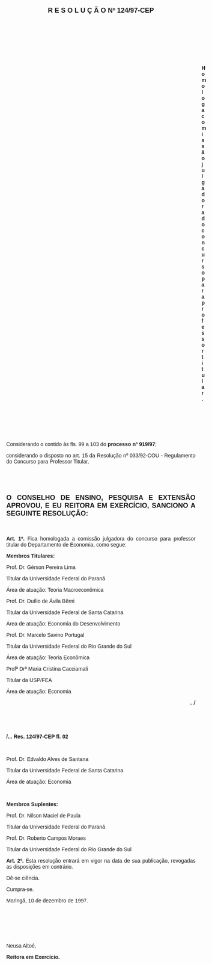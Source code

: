 <BODY>

<B><FONT FACE="Arial" SIZE=4><P ALIGN="CENTER">R E S O L U &Ccedil; &Atilde; O  Nº  124/97-CEP</P>
</B></FONT><FONT FACE="Arial"><P ALIGN="JUSTIFY"></P>
<P ALIGN="JUSTIFY">&nbsp;</P>
<P ALIGN="JUSTIFY">&nbsp;</P>
<P ALIGN="JUSTIFY">&nbsp;</P>
<P ALIGN="JUSTIFY">&nbsp;</P><DIR>
<DIR>
<DIR>
<DIR>
<DIR>
<DIR>
<DIR>
<DIR>
<DIR>
<DIR>
<DIR>
<DIR>
<DIR>

<B><P ALIGN="JUSTIFY">Homologa comiss&atilde;o julgadora do concurso para professor titular.</P>
</B><P ALIGN="JUSTIFY"></P>
<P ALIGN="JUSTIFY">&nbsp;</P>
<P ALIGN="JUSTIFY">&nbsp;</P>
<P ALIGN="JUSTIFY">&nbsp;</P></DIR>
</DIR>
</DIR>
</DIR>
</DIR>
</DIR>
</DIR>
</DIR>
</DIR>
</DIR>
</DIR>
</DIR>
</DIR>

<P ALIGN="JUSTIFY">&#9;Considerando o contido &agrave;s fls. 99 a 103 do <B>processo nº 919/97</B>;</P>
<P ALIGN="JUSTIFY">&#9;considerando o disposto no art. 15 da Resolu&ccedil;&atilde;o nº 033/92-COU - Regulamento do Concurso para Professor Titular,</P>
<P ALIGN="JUSTIFY"></P>
<P ALIGN="JUSTIFY">&nbsp;</P>
<P ALIGN="JUSTIFY">&nbsp;</P>
</FONT><B><FONT FACE="Arial" SIZE=4><P ALIGN="JUSTIFY">O CONSELHO DE ENSINO, PESQUISA E EXTENS&Atilde;O APROVOU, E EU REITORA EM EXERC&Iacute;CIO, SANCIONO A SEGUINTE RESOLU&Ccedil;&Atilde;O:</P>
</B></FONT><FONT FACE="Arial"><P ALIGN="JUSTIFY"></P>
<P ALIGN="JUSTIFY">&nbsp;</P>
<P ALIGN="JUSTIFY">&#9;<B>Art. 1º.</B> Fica homologada a comiss&atilde;o julgadora do concurso para professor titular do Departamento de Economia, como segue:</P>
<B><P ALIGN="JUSTIFY">Membros Titulares:</P>
</B><P ALIGN="JUSTIFY">Prof. Dr. G&eacute;rson Pereira Lima</P>
<P ALIGN="JUSTIFY">Titular da Universidade Federal do Paran&aacute;</P>
<P ALIGN="JUSTIFY">&Aacute;rea de atua&ccedil;&atilde;o: Teoria Macroecon&ocirc;mica</P>
<P ALIGN="JUSTIFY"></P>
<P ALIGN="JUSTIFY">Prof. Dr. Du&iacute;lio de &Aacute;vila B&ecirc;rni</P>
<P ALIGN="JUSTIFY">Titular da Universidade Federal de Santa Catarina</P>
<P ALIGN="JUSTIFY">&Aacute;rea de atua&ccedil;&atilde;o: Economia do Desenvolvimento</P>
<P ALIGN="JUSTIFY"></P>
<P ALIGN="JUSTIFY">Prof. Dr. Marcelo Savino Portugal</P>
<P ALIGN="JUSTIFY">Titular da Universidade Federal do Rio Grande do Sul</P>
<P ALIGN="JUSTIFY">&Aacute;rea de atua&ccedil;&atilde;o: Teoria Econ&ocirc;mica</P>
<P ALIGN="JUSTIFY"></P>
<P ALIGN="JUSTIFY">Profª Drª Maria Cristina Cacciamali</P>
<P ALIGN="JUSTIFY">Titular da USP/FEA</P>
<P ALIGN="JUSTIFY">&Aacute;rea de atua&ccedil;&atilde;o: Economia</P>
<P ALIGN="JUSTIFY"></P>
<B><P ALIGN="RIGHT">.../</P>
</B><P ALIGN="JUSTIFY"></P>
<P ALIGN="JUSTIFY">&nbsp;</P>
<P ALIGN="JUSTIFY">&nbsp;</P>
<B><P ALIGN="JUSTIFY">/... Res. 124/97-CEP                                                                                              fl. 02</P>
</B><P ALIGN="JUSTIFY"></P>
<P ALIGN="JUSTIFY">&nbsp;</P>
<P ALIGN="JUSTIFY">Prof. Dr. Edvaldo Alves de Santana</P>
<P ALIGN="JUSTIFY">Titular da Universidade Federal de Santa Catarina</P>
<P ALIGN="JUSTIFY">&Aacute;rea de atua&ccedil;&atilde;o: Economia</P>
<P ALIGN="JUSTIFY"></P>
<P ALIGN="JUSTIFY">&nbsp;</P>
<B><P ALIGN="JUSTIFY">Membros Suplentes:</P>
</B><P ALIGN="JUSTIFY">Prof. Dr. Nilson Maciel de Paula</P>
<P ALIGN="JUSTIFY">Titular da Universidade Federal do Paran&aacute;</P>
<P ALIGN="JUSTIFY"></P>
<P ALIGN="JUSTIFY">Prof. Dr. Roberto Campos Moraes</P>
<P ALIGN="JUSTIFY">Titular da Universidade Federal do Rio Grande do Sul</P>
<P ALIGN="JUSTIFY"></P>
<P ALIGN="JUSTIFY">&#9;<B>Art. 2º.</B> Esta resolu&ccedil;&atilde;o entrar&aacute; em vigor na data de sua publica&ccedil;&atilde;o, revogadas as disposi&ccedil;&otilde;es em contr&aacute;rio.</P>
<P ALIGN="JUSTIFY">D&ecirc;-se ci&ecirc;ncia.</P>
<P ALIGN="JUSTIFY">Cumpra-se.</P>
<P ALIGN="JUSTIFY"></P>
<P>Maring&aacute;, 10 de dezembro de 1997.</P>
<P ALIGN="JUSTIFY"></P>
<P ALIGN="JUSTIFY">&nbsp;</P>
<P ALIGN="JUSTIFY">&nbsp;</P>
<P ALIGN="JUSTIFY">&nbsp;</P>
<P ALIGN="JUSTIFY">Neusa Alto&eacute;,</P>
<B><P ALIGN="JUSTIFY">Reitora em Exerc&iacute;cio.</P></B></FONT></BODY>
